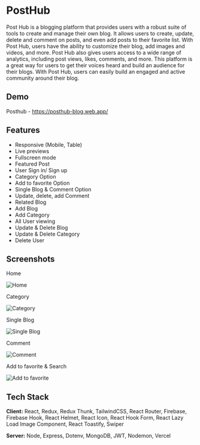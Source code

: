 
# PostHub

Post Hub is a blogging platform that provides users with a robust suite of tools to create and manage their own blog. It allows users to create, update, delete and comment on posts, and even add posts to their favorite list. With Post Hub, users have the ability to customize their blog, add images and videos, and more. Post Hub also gives users access to a wide range of analytics, including post views, likes, comments, and more. This platform is a great way for users to get their voices heard and build an audience for their blogs. With Post Hub, users can easily build an engaged and active community around their blog.




## Demo

Posthub -
https://posthub-blog.web.app/




## Features

- Responsive (Mobile, Table)
- Live previews
- Fullscreen mode
- Featured Post
- User Sign in/ Sign up
- Category Option
- Add to favorite Option
- Single Blog & Comment Option
- Update, delete, add Comment
- Related Blog
- Add Blog
- Add Category
- All User viewing
- Update & Delete Blog
- Update & Delete Category
- Delete User


## Screenshots

Home 

![Home](https://lh3.googleusercontent.com/HQSbVESPyrLut7g8CLbKzvY8nJXIy1sQ6jmiMdN2AQ-mQwYXJ4L9gYWzDAuBI6-YqDaDm3NvUrbQYcKwoosuPxTezshAd1ek98OaUHZrgoZvlF3A7mC84wGBxZjt7dsukRwV0cD2A7NBLh8KhqbeWbN782m6RPxwbxk6KwkCu__0swDhjiihng5v2O9m8xmAa3PtsC9PLY7qb1qDe11Od1C_hWB6WHhAs8dYNn-9oyjtb_JYCxn6t56Vr_OkHn8jw9Q7CcCHw33QB2UL-jK9O3OvV56epeyRqTQyO12mVHUmmk17Ipzhw1BoaZCtSkxwvaaswiPoQ4O3F8EED-WXTbMtPbHiJSTsu7aiVpg8Sputk9oN9liPMiHTZEVg65AWeOECROK5ee1yAfHUZtEexQSW9kB0fBYC4y9OwdNePc2HoNdIiJOIu5DtYhtfAh2G89HrK5lZWCxE5jUKAN4AZAMeEfLtPfRHxSsgVoKgDeFVlLU_nucZ_GSdzjEwo2VcPwUfmP-Kv0a4juwvlHjyBo8lqcMIw0SLpuAE77Xux7WB0k036Rq6sDIS0cxgupOJVS5WONd9_jF78yjtMJTwAz-Spn_yXxDv3CdelLIEd90crR_4R3062ql4r_X81gEAbQqX8DejeS-O9yTuGWQkAnkbaFJKQs79s30SIT3mc5oySEMCIGK0BYu94Yy5wi6rQjNQOHXydg0IYkSKd8C84krzEmGQWRsplvlHD04dV3TpBcenmk65_CBw7D-0IbS6lk5g7ecz2HjdKIN2rwBNYtwFxufxO5W_mH7Afb6pGtpGMq1H8aMTwC9y0fMBdgSw95dxdPGoWipEKqwEWm8s9Jxbv5lI4EqOQJjes7rFlGqEcfkVp-LhuZag9OSC-eu5fSmmT1nWrNUnso4SI1dWATi7huNZyl_KgNEzNXtM6w3SnvjBVFDAuO9d31WF7w_nzUrwUIexop-W42E17LOOJ7ci8eIBaLF8T61yn3JVDKSIE2Foveuv5h83BEFFpRgn4O0gyjqG8aovKrbeRPqXYKTrh5ypOYV8HNa2f3SIln5bt4LRtTN3p-0K_cWOdWk=w718-h404-no?authuser=4)

Category 

![Category](https://lh3.googleusercontent.com/ww-rw9cX8aM1B85wZlemXKWvOgN7IzNIkit1qNuV-ZVoj2Imdz1t3ph_or_D1cS28YMoe2Qbi2QFtkllEmrvKFUr5yBR8e5EMnYWsF1ZxdW2fXwibHfpADveAxe6lowILrLQtP8OWsUD2JO1QUHdqnQJRo9Dyl1QuKmw43dg3RwUGIq-v6_cYxcqmdKlqLccF_S-F3assEufymavIz5Gj7-hpy5c4dCeSpzYrEqZhquO7zo__6lQwVC1RXVEG2JuGqTPxgDkRosrTO06PlZJ_ulAE6Nm5DObQCtg79Po-IzTPg17tQFQj6u4iEfxmSB73OVChDUEjPqZ1L1ZjRJ9pPHRJnNYbbqs4GlSB9uV3DejoKTJFSUjaGHb9KrkjqDVZwxz3zTL3qG97FOWAPd5Xa8_aAWNCeP59IFcQ4QMpSWy6byxKWSUIgerx1S-vmIBYdRwsbu1H3dxG845DbFLR0Of6iQZ7syr8kOXiuNZUXM9BE2RCmOJHs_zA4D9w5SHX5OzgYyVjopebicRgSZBoupTYKX3OHG_871lNdEfalF3vT4IJXBR7xsrBKC_OylbgoJ4GQYYEoyQ3zZSIPByxFb5JazBxZ3_m2RChMymSozoicH3ywU3e-VCgCQll3GYCBM6jz1kv176mq7jL9i2dyP3FEjlyJnl-0fLk-Gb4CTeR5NM-J6bpJj4k6h3cCq_9WcmMw9OsmGxLYB829YVMEpcFDFwY1cNm814qg8kVKwdHo9KWsRCAtWsVR_uCn-c9fPkufrsZLTPjDHlL-lu3IuFzAqhkwOcHe4YToJhWNV1VugCk9F8idzd7ceKkrUGT_gWxYTIJqRCSOdm8_dQggdkEPXH4xxO52j41uaKSgfSY-7ceQd40Z4JvjLVjB7P8uuscRFHeeTcl4hDQD-xSweYQAli4Tr5ML1zeO5w2NC_kpUJXrdno-fSig34pXYhh6AU0WYVe5MGE1PDfyoHxuXzD5U-0sCkB1ZOgeMSGjH6kTNEiDHAr2V5wTw8DaftvCPRVAOORCqwESBlmLGsq9EpZSkbsEQ-Ab2O83I4GyShzjlCruEvVA6mQwH2JTQ=w718-h404-no?authuser=4)

Single Blog

![Single Blog](https://lh3.googleusercontent.com/OtWDALA6qytKG5KX-eLUzfD6emGd5xKoZQbNwUAu67l9GexPCwAflqrRSyggWjBPVhuLeLSdDH-FZZ90CnA9oqfmSJ4GuurYoGhnxXGEXCR8LwAPw2u_21HD0LqVLOsNj8mnlk08HwDD5Y18n9xI-fH4GUhWF7jnSlvFuoovsIHVXFzIzWcbVWUfqNBhDPwUETLZVLhPZWPo2KN_1VQYO-LxSJWGyoa4F5zlHgXxGIrFUC87st6M9nJpNs4mUhnxNFCHMERXPpjXRuYo9F8PwlPBTfSBFNE5hRxod6MOaY2ZzNYO2j6rPrLLHfWX3EH4qWg6dqbT4BsGkxHZtI1VBiiPJzdyrqj347-xFDe5vp7uDeNT-FBg_EqrDHpC1MzwihsGraJOCPRsicbfOBAJTV8oHD_QYCtc3ds10SZwDQUNM2pZhI7O3AjH5lKHW6u-00zyuhu5Fr5xQxry6OubREaPViUmj23-Rf3lCs7hy2EXAddu3HLWuggoyldlw_FAMScudSS5zFpGnUQAD23PKhYGMqTxgDnMV4ZC2TScNX9YPMFAJCEB7Vg3zDaZmXtIYgRQX9r9cJFUA3xsuzWDMu_wVmV6JFnnaOdjM-G_PbwRhbAJ4bDKea9HIRfLrST8RTrKhJZwzK3qUzKIMiFkDiln-L2p46fwhuCxMgMkkyEDCd6khJZhPpymd2M4M0EsZZO_wR-kx8KxR9ttcPduUv5X4rmKpdP6Y0LbJyPjoJg-_hXmFNuM0ZZ6NmG1plIiim-oDpUxr-Ei85j04ufhaKYW1MbDAkMDBnHGNdmvunvRqoCkFjn-E_zHvmFq9S_0t2GgC6l4LmNU1iJcRK8jVOFsg3QRJmKTxRVqQzJONJid45Kh_sUJ1WCdMfukZ_E3PfhY2mAx43PBhVmqFs5zm-YPeni5WFD-7C3cEoIwnwBvDGHYS_80YMdNnOaZQb0VonlLxZK6GFgqDTmfELGE2hoG3k78A3zDNuOwWNraKpaD6mX9wV94yHlrmfncPE9Sc3XOSs_LcNsT33TsZnBnKimXESWsiaJ5q6AvtAEpd2M1TfD81Bd_AeBB7gsLT_8=w615-h346-no?authuser=4)

Comment

![Comment](https://lh3.googleusercontent.com/wpxX54_ginnchVqYI55jB9UxzXQ85vF022Y1Py7hxk8CQ3qppYpOvc3SXmvDOFieoNZOLBv6T-ZTvOJ6N9F1PDwuPmzZdauKKqbzZXj4JOPhXZeZdtQWK9mQqE6kVdsZr6PEjRykCkMDUwTHQC7yOwZkUnKaUjWmeix1ay5Ur7zlLkQHYSndCXLW-JZPdGPscEKoMx2VqgB6UdywGjDE65EN1V9ljt7iG4uAMH3Oh8pgROW4fCTstrcndM9R1FchLzSn3_Caf06to6JBAP3jxUwE9769M0gLYLZ9cPimg5t__U_3z9v0ikB8_hsmBxognLp0f6m5SlmFho5SMVmoU6PvgXAJijHczjj4tS_p9z2cCrnfIsgWzgsMBIBYSvO0un5cIG7dQNpB2zAGD3sgYaGqtViYKk-mRGf7Xvayb7BKlmVWO6RX4wR5V1VYbVfrqN2ZbaAaBXV-yWMQoIfRhNfF2oAODOC6arxLCkYmWqhrMhOHKPfN_zWRJcKPl2pQzoAsUWUUQNtG1Cedp_Sj3Hh3A0EIzVX9HbMixPNaFxYwvE9DSBkAktFhGQB-c50BH4RNYk3MBWhEC_FGyoyS81YOH2M9GaWXwX9QO2-KAgPLma3-CCx0rGtlunDiXVLjdejXhKQHz7SRaEX_D3HELQGyVdfNDW_w5W6RD1AHrxtmR6JGxgJUR5Ag4KezpsIY7pwbsxa3MeWQlSQlcvzK6LszOS1fnl4U3iyuFpWp4mqh92ACyY-XvaOd883mHHJ70X9AAfiSBNR57jzXnxB3sQz9rNgvjO_D36w9pVfezz1rMJzJcvhse7QromZwOvNQj8bhYZd1GMnxq_Mh1PvOlEd1UztUmz07BO4X5_NYieTUieEWHfzV8IKuXd0D8mdj_ICdo6mrOnGegPlkKLtiwHQA1IYccWLHDo9uLBw6cpWzOrg0gqCEx_ht4DDOhxzapGV3FPK9MgIKDRf6ibYFwCZ8hdsFM3h4wEgE5OrQRV9TJBSEBgw11COj5XSuADBmscVVlMuq9oUP6LBEd72FQaQ7pKA4h9lzHbtl7_v6M7oUyIjMZ9efb5Iar-t3JmI=w800-h450-no)

Add to favorite & Search 

![Add to favorite](https://lh3.googleusercontent.com/VozcqihKPmirC0EjPJpgK96Ixw3VijONjwIunaR26wKm-pHySNagLme6SWKW-DF-mL_OUCDwkjiOjb-LqP456aqiE40HVYQXuJCxnYOeRpGa5pbUME4QFnhex2V1AVD-XxKcpMtshGpQ0cQE91xGFKd9FqwCUteInESkfQ0AL1VPX1gUNPURYnDh2i4KFPfv4nimzyvt2RRAw8vkplCqrI0FD5LR3Zidn38sj6mOrAvUAs_r8jX2y1qxpKHFk-l5eGK4A3saitYR6MePUrJ792MvCRII0k7U3yLf6faPZFh75b_9jqqPzjfGVY_5E7j7MXCqj_5xwxMvyV6kZvlkRnmdSdqivCYrn5XauaMxuC_wgMI5R1UWTpoi8EHTexDKGekNjDlLmeG5yFztYb1XoAfKWc6C5cyeaKK5dDBt3u0-mMTp1a_Kdu0k_YZ23Az_NkYss_Dh9JhfZlLtfTNNq-OJ8TEzN8wm0tvs_OZ5JqZmNZBWKT7cEdArYxbsAggb1RmFmCYQ8xZpgr9gUYxg_AAr6X6fexeogwAixMLbyYteNs-0mSlyqkj8GNdB0AYQFGFAXk4RzO-hA3wIGdfQBBmH3qxS8ltsJNA4s5fILQTMUiB20esZ6ROWZeRtP4Xs2g4xeTETjTzpg-GF6GbJfcqSS7paDtwRWTt59JVddbtZuy2FBBPWEHGjkSgajNOcxIvcGE8l2A4jDIbl3wg4NX8NPXi7ESD8YaBmTv-qbJJGSP6BHBEefpxP0LojEJtd7t4L5LjfUmfbwMYTD3n0KcS3aYYr5vPXjuVx0dNp0W7q-WOFJhaAxEZynclqT-ypTsObzI4_CKh4RKlH1j4h9GRJZ2qUYS9HqC0FCp_kqUEECKNp9Gwc1ohOErgKsK0pg6EtxxxFTt-hyOMFTbfkzYAmWC71vCF228MV1yygNf78gbXNm_Ct0LjHXTFx7KaJxrFTZY8X-5p0Y1qSAHw00ugMWy5ZrVztnqLPGyXIsSMrZubv5S92bBY4T8J2Zgx78HrxcvFxT3sTDW6EDygDRmmlrGdsWs6nYMzlGWgNsS9g_wXMlJbYxBnWCPC1tU0=w900-h506-no?authuser=4)



## Tech Stack

**Client:** React, Redux, Redux Thunk, TailwindCSS, React Router, Firebase, Firebase Hook, React Helmet, React Icon, React Hook Form, React Lazy Load Image Component, React Toastify, Swiper

**Server:** Node, Express, Dotenv, MongoDB, JWT, Nodemon, Vercel 

